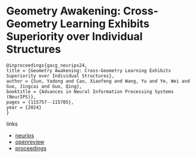 # Geometry Awakening: Cross-Geometry Learning Exhibits Superiority over Individual Structures

```
@inproceedings{gacg_neurips24,
title = {Geometry Awakening: Cross-Geometry Learning Exhibits Superiority over Individual Structures},
author = {Sun, Yadong and Cao, Xiaofeng and Wang, Yu and Ye, Wei and Guo, Jingcai and Guo, Qing},
booktitle = {Advances in Neural Information Processing Systems (NeurIPS)},
pages = {115757--115785},
year = {2024}
}
```

links
- [neurips](https://nips.cc/Conferences/2024/Schedule?showEvent=96775)
- [openreview](https://openreview.net/forum?id=347aDObXEa)
- [proceedings](https://papers.nips.cc//paper_files/paper/2024/hash/d1b7d6244356456476231f6bece2c046-Abstract-Conference.html)
